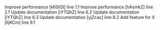 Improve performance [k6SIQI] line 1.1
Improve performance [hAsmkZ] line 2.1
Update documentation [iYTQhZ] line 6.2
Update documentation [iYTQhZ] line 6.3
Update documentation [yjZcac] line 8.2
Add feature for X [lIjKCm] line 9.1
